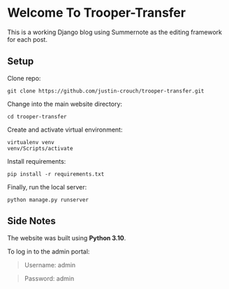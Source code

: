 # Welcome To Trooper-Transfer
This is a working Django blog using Summernote as the editing framework for each post.

## Setup
Clone repo:
```
git clone https://github.com/justin-crouch/trooper-transfer.git
```

Change into the main website directory:
```
cd trooper-transfer
```

Create and activate virtual environment:
```
virtualenv venv
venv/Scripts/activate
```

Install requirements:
``` 
pip install -r requirements.txt
```

Finally, run the local server:
```
python manage.py runserver
```

## Side Notes
The website was built using **Python 3.10**.

To log in to the admin portal:
> Username: admin

> Password: admin
